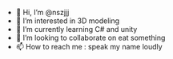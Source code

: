 - 👋 Hi, I’m @nszjjj
- 👀 I’m interested in 3D modeling
- 🌱 I’m currently learning C# and unity
- 💞️ I’m looking to collaborate on eat something
- 📫 How to reach me : speak my name loudly

<!---
nszjjj/nszjjj is a ✨ special ✨ repository because its `README.md` (this file) appears on your GitHub profile.
You can click the Preview link to take a look at your changes.
--->
